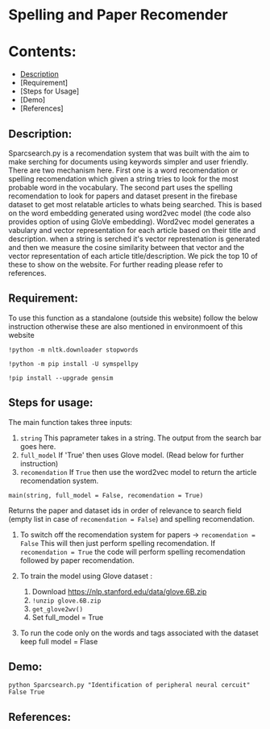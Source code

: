 # Spelling and Paper Recomender

# Contents:
* [Description](#Description)
* [Requirement]
* [Steps for Usage]
* [Demo]
* [References]

## Description:
Sparcsearch.py is a recomendation system that was built with the aim to make serching for documents using keywords simpler and user friendly. There are two mechanism here. First one is a word recomendation or spelling recomendation which given a string tries to look for the most probable word in the vocabulary. The second part uses the spelling recomendation to look for papers and dataset present in the firebase dataset to get most relatable articles to whats being searched. This is based on the word embedding generated using word2vec model (the code also provides option of using GloVe embedding). Word2vec model generates a vabulary and vector representation for each article based on their title and description. when a string is serched it's vector represtenation is generated and then we measure the cosine similarity between that vector and the vector representation of each article title/description. We pick the top 10 of these to show on the website.
For further reading please refer to references.
## Requirement:
To use this function as a standalone (outside this website) follow the below instruction otherwise these are also mentioned in environmoent of this website
```
!python -m nltk.downloader stopwords
```
```
!python -m pip install -U symspellpy
```
```
!pip install --upgrade gensim
```
## Steps for usage:
The main function takes three inputs: 
1. `string` This paprameter takes in a string. The output from the search bar goes here.
2. `full_model` If 'True' then uses Glove model. (Read below for further instruction)
3. `recomendation` If `True` then use the word2vec model to return the article recomendation system.
```
main(string, full_model = False, recomendation = True)
```
Returns the paper and dataset ids in order of relevance to search field (empty list in case of `recomendation = False`) and spelling recomendation.
1. To switch off the recomendation system for papers -> `recomendation = False`
   This will then just perform spelling recomendation. If `recomendation = True` the code will perform spelling recomendation followed by paper recomendation.

2. To train the model using Glove dataset :
   1. Download https://nlp.stanford.edu/data/glove.6B.zip 
   2. `!unzip glove.6B.zip`
   3. `get_glove2wv()`
   4. Set full_model = True

3. To run the code only on the words and tags associated with the dataset keep full model = Flase


## Demo:
```
python Sparcsearch.py "Identification of peripheral neural cercuit" False True
```
## References:
